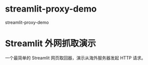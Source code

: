 # streamlit-proxy-demo
streamlit-proxy-demo
# Streamlit 外网抓取演示
一个最简单的 Streamlit 网页取回器，演示从海外服务器发起 HTTP 请求。

